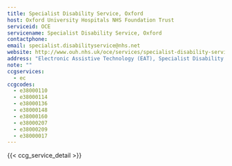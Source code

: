 ```yaml
---
title: Specialist Disability Service, Oxford
host: Oxford University Hospitals NHS Foundation Trust
serviceid: OCE
servicename: Specialist Disability Service, Oxford
contactphone: 
email: specialist.disabilityservice@nhs.net
website: http://www.ouh.nhs.uk/oce/services/specialist-disability-service.aspx
address: "Electronic Assistive Technology (EAT), Specialist Disability Service (SDS), Oxford Centre for Enablement, Nuffield Orthopaedic Centre, Windmill Road, Headington, Oxford, OX3 7HE"
note: ""
ccgservices:
  - ec
ccgcodes:
  - e38000110
  - e38000114
  - e38000136
  - e38000148
  - e38000160
  - e38000207
  - e38000209
  - e38000017
---
```


{{< ccg_service_detail >}}
